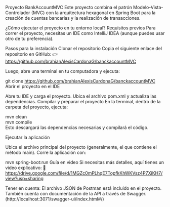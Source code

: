 Proyecto BankAccountMVC
Este proyecto combina el patrón Modelo-Vista-Controlador (MVC) con la arquitectura hexagonal en Spring Boot para la creación de cuentas bancarias y la realización de transacciones.

¿Cómo ejecutar el proyecto en tu entorno local?
Requisitos previos
Para correr el proyecto, necesitas un IDE como IntelliJ IDEA (aunque puedes usar otro de tu preferencia).

Pasos para la instalación
Clonar el repositorio
Copia el siguiente enlace del repositorio en GitHub:
👉 https://github.com/brahianAlexisCardonaG/banckaccountMVC

Luego, abre una terminal en tu computadora y ejecuta:

git clone https://github.com/brahianAlexisCardonaG/banckaccountMVC
Abrir el proyecto en el IDE

Abre tu IDE y carga el proyecto.
Ubica el archivo pom.xml y actualiza las dependencias.
Compilar y preparar el proyecto
En la terminal, dentro de la carpeta del proyecto, ejecuta:

mvn clean  
mvn compile  
Esto descargará las dependencias necesarias y compilará el código.

Ejecutar la aplicación

Ubica el archivo principal del proyecto (generalmente, el que contiene el método main).
Corre la aplicación con:

mvn spring-boot:run
Guía en video
Si necesitas más detalles, aquí tienes un video explicativo:
🎥 https://drive.google.com/file/d/1MGZc0mPLhqE7TopfkKhWKVsz4P7XiKH7/view?usp=sharing

Tener en cuenta:
El archivo JSON de Postman está incluido en el proyecto.
También cuenta con documentación de la API a través de Swagger.(http://localhost:3071/swagger-ui/index.html#/)
